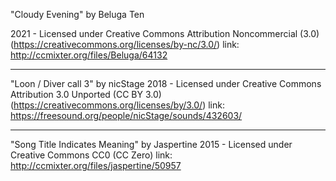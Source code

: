 "Cloudy Evening"
by Beluga Ten

2021 - Licensed under
Creative Commons
Attribution Noncommercial (3.0) (https://creativecommons.org/licenses/by-nc/3.0/)
link: http://ccmixter.org/files/Beluga/64132

  ---
  
  "Loon / Diver call 3"
  by nicStage
  2018 - Licensed under
Creative Commons
Attribution 3.0 Unported (CC BY 3.0) (https://creativecommons.org/licenses/by/3.0/)
link: https://freesound.org/people/nicStage/sounds/432603/

 ---
 
 "Song Title Indicates Meaning"
 by Jaspertine
2015 -  Licensed under 
Creative Commons
CC0 (CC Zero)
link: http://ccmixter.org/files/jaspertine/50957
 
